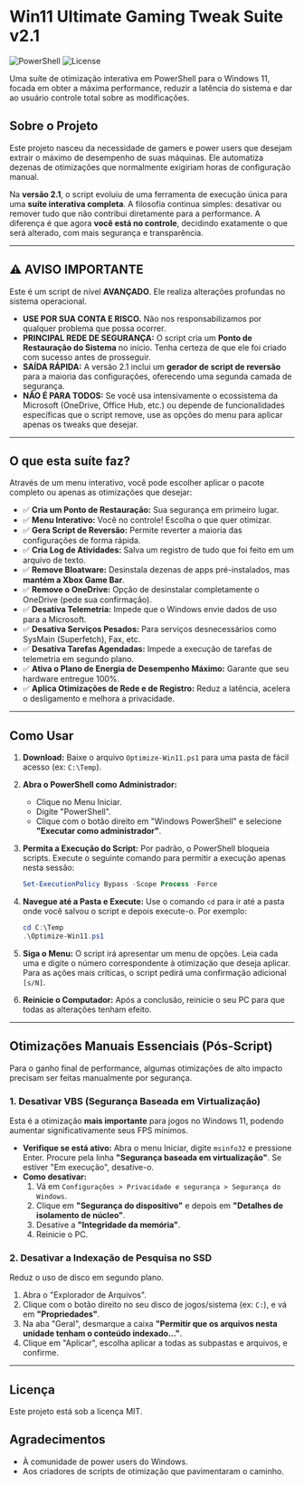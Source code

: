 # Win11 Ultimate Gaming Tweak Suite v2.1

![PowerShell](https://img.shields.io/badge/PowerShell-5.1%2B-blue.svg)
![License](https://img.shields.io/badge/License-MIT-green.svg)

Uma suíte de otimização interativa em PowerShell para o Windows 11, focada em obter a máxima performance, reduzir a latência do sistema e dar ao usuário controle total sobre as modificações.

## Sobre o Projeto

Este projeto nasceu da necessidade de gamers e power users que desejam extrair o máximo de desempenho de suas máquinas. Ele automatiza dezenas de otimizações que normalmente exigiriam horas de configuração manual.

Na **versão 2.1**, o script evoluiu de uma ferramenta de execução única para uma **suíte interativa completa**. A filosofia continua simples: desativar ou remover tudo que não contribui diretamente para a performance. A diferença é que agora **você está no controle**, decidindo exatamente o que será alterado, com mais segurança e transparência.

---

## ⚠️ AVISO IMPORTANTE

Este é um script de nível **AVANÇADO**. Ele realiza alterações profundas no sistema operacional.

- **USE POR SUA CONTA E RISCO.** Não nos responsabilizamos por qualquer problema que possa ocorrer.
- **PRINCIPAL REDE DE SEGURANÇA:** O script cria um **Ponto de Restauração do Sistema** no início. Tenha certeza de que ele foi criado com sucesso antes de prosseguir.
- **SAÍDA RÁPIDA:** A versão 2.1 inclui um **gerador de script de reversão** para a maioria das configurações, oferecendo uma segunda camada de segurança.
- **NÃO É PARA TODOS:** Se você usa intensivamente o ecossistema da Microsoft (OneDrive, Office Hub, etc.) ou depende de funcionalidades específicas que o script remove, use as opções do menu para aplicar apenas os tweaks que desejar.

---

## O que esta suíte faz?

Através de um menu interativo, você pode escolher aplicar o pacote completo ou apenas as otimizações que desejar:

- ✅ **Cria um Ponto de Restauração:** Sua segurança em primeiro lugar.
- ✅ **Menu Interativo:** Você no controle! Escolha o que quer otimizar.
- ✅ **Gera Script de Reversão:** Permite reverter a maioria das configurações de forma rápida.
- ✅ **Cria Log de Atividades:** Salva um registro de tudo que foi feito em um arquivo de texto.
- ✅ **Remove Bloatware:** Desinstala dezenas de apps pré-instalados, mas **mantém a Xbox Game Bar**.
- ✅ **Remove o OneDrive:** Opção de desinstalar completamente o OneDrive (pede sua confirmação).
- ✅ **Desativa Telemetria:** Impede que o Windows envie dados de uso para a Microsoft.
- ✅ **Desativa Serviços Pesados:** Para serviços desnecessários como SysMain (Superfetch), Fax, etc.
- ✅ **Desativa Tarefas Agendadas:** Impede a execução de tarefas de telemetria em segundo plano.
- ✅ **Ativa o Plano de Energia de Desempenho Máximo:** Garante que seu hardware entregue 100%.
- ✅ **Aplica Otimizações de Rede e de Registro:** Reduz a latência, acelera o desligamento e melhora a privacidade.

---

## Como Usar

1.  **Download:** Baixe o arquivo `Optimize-Win11.ps1` para uma pasta de fácil acesso (ex: `C:\Temp`).

2.  **Abra o PowerShell como Administrador:**
    -   Clique no Menu Iniciar.
    -   Digite "PowerShell".
    -   Clique com o botão direito em "Windows PowerShell" e selecione **"Executar como administrador"**.

3.  **Permita a Execução do Script:** Por padrão, o PowerShell bloqueia scripts. Execute o seguinte comando para permitir a execução apenas nesta sessão:
    ```powershell
    Set-ExecutionPolicy Bypass -Scope Process -Force
    ```

4.  **Navegue até a Pasta e Execute:** Use o comando `cd` para ir até a pasta onde você salvou o script e depois execute-o. Por exemplo:
    ```powershell
    cd C:\Temp
    .\Optimize-Win11.ps1
    ```

5.  **Siga o Menu:** O script irá apresentar um menu de opções. Leia cada uma e digite o número correspondente à otimização que deseja aplicar. Para as ações mais críticas, o script pedirá uma confirmação adicional `[s/N]`.

6.  **Reinicie o Computador:** Após a conclusão, reinicie o seu PC para que todas as alterações tenham efeito.

---

## Otimizações Manuais Essenciais (Pós-Script)

Para o ganho final de performance, algumas otimizações de alto impacto precisam ser feitas manualmente por segurança.

### 1. Desativar VBS (Segurança Baseada em Virtualização)
Esta é a otimização **mais importante** para jogos no Windows 11, podendo aumentar significativamente seus FPS mínimos.

-   **Verifique se está ativo:** Abra o menu Iniciar, digite `msinfo32` e pressione Enter. Procure pela linha **"Segurança baseada em virtualização"**. Se estiver "Em execução", desative-o.
-   **Como desativar:**
    1.  Vá em `Configurações > Privacidade e segurança > Segurança do Windows`.
    2.  Clique em **"Segurança do dispositivo"** e depois em **"Detalhes de isolamento de núcleo"**.
    3.  Desative a **"Integridade da memória"**.
    4.  Reinicie o PC.

### 2. Desativar a Indexação de Pesquisa no SSD
Reduz o uso de disco em segundo plano.

1.  Abra o "Explorador de Arquivos".
2.  Clique com o botão direito no seu disco de jogos/sistema (ex: `C:`), e vá em **"Propriedades"**.
3.  Na aba "Geral", desmarque a caixa **"Permitir que os arquivos nesta unidade tenham o conteúdo indexado..."**.
4.  Clique em "Aplicar", escolha aplicar a todas as subpastas e arquivos, e confirme.

---

## Licença

Este projeto está sob a licença MIT.

## Agradecimentos
- À comunidade de power users do Windows.
- Aos criadores de scripts de otimização que pavimentaram o caminho.